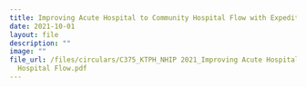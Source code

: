 ```yaml
---
title: Improving Acute Hospital to Community Hospital Flow with Expedited Referrals
date: 2021-10-01
layout: file
description: ""
image: ""
file_url: /files/circulars/C375_KTPH_NHIP 2021_Improving Acute Hospital to Community
  Hospital Flow.pdf
---
```

